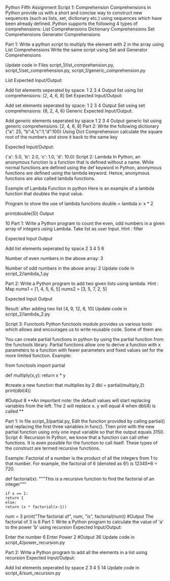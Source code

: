 Python Fifth Assignment
Script 1: Comprehension
Comprehensions in Python provide us with a short and concise way to construct new sequences (such as lists, set, dictionary etc.) using sequences which have been already defined. Python supports the following 4 types of comprehensions:
List Comprehensions
Dictionary Comprehensions
Set Comprehensions
Generator Comprehensions

Part 1: Write a python script to multiply the element with 2 in the array using List Comprehensions
Write the same script using Set and Generator Comprehensions

Update code in Files script_1/list_comprehension.py, script_1/set_comprehension.py, script_1/generic_comprehension.py

List Expected Input/Output:

Add list elements seperated by space: 1 2 3 4
Output list using list comprehensions: [2, 4, 6, 8]
Set Expected Input/Output:

Add set elements seperated by space: 1 2 3 4
Output Set using set comprehensions: {8, 2, 4, 6}
Generic Expected Input/Output:

Add generic elements seperated by space 1 2 3 4
Output generic list using generic comprehensions: [2, 4, 6, 8]
Part 2: Write the following dictionary
{“a”: 25, “b”:4,”c”:1,”d”:100}
Using Dict Comprehension calculate the square root of the numbers and store it back to the same key

Expected Input/Output:

{'a': 5.0, 'b': 2.0, 'c': 1.0, 'd': 10.0}
Script 2: Lambda
In Python, an anonymous function is a function that is defined without a name.
While normal functions are defined using the def keyword in Python, anonymous functions are defined using the lambda keyword.
Hence, anonymous functions are also called lambda functions.

Example of Lambda Function in python
Here is an example of a lambda function that doubles the input value.

Program to show the use of lambda functions
double = lambda x: x * 2

print(double(5))
Output

10
Part 1:
Write a Python program to count the even, odd numbers in a given array of integers using Lambda. Take list as user Input. Hint : filter

Expected Input Output

Add list elements seperated by space 2 3 4 5 6

Number of even numbers in the above array:  3

Number of odd numbers in the above array:  2
Update code in script_2/lambda_1.py

Part 2: Write a Python program to add two given lists using lambda. Hint : Map
nums1 = [1, 4, 5, 6, 5]
nums2 = [3, 5, 7, 2, 5]

Expected Input Output

Result: after adding two list
[4, 9, 12, 8, 10]
Update code in script_2/lambda_2.py

Script 3: Functools
Python functools module provides us various tools which allows and encourages us to write reusable code. Some of them are:

You can create partial functions in python by using the partial function from the functools library.
Partial functions allow one to derive a function with x parameters to a function with fewer parameters and fixed values set for the more limited function.
Example:

from functools import partial

def multiply(x,y):
	return x * y

#create a new function that multiplies by 2
dbl = partial(multiply,2)
print(dbl(4))

#Output
8
**An important note: the default values will start replacing variables from the left. The 2 will replace x. y will equal 4 when dbl(4) is called **

Part 1: In file script_3/partial.py, Edit the function provided by calling partial() and replacing the first three variables in func(). Then print with the new partial function using only one input variable so that the output equals 3150.
Script 4: Recursion
In Python, we know that a function can call other functions. It is even possible for the function to call itself. These types of the construct are termed recursive functions.

Example:
Factorial of a number is the product of all the integers from 1 to that number. For example, the factorial of 6 (denoted as 6!) is 12345*6 = 720.

def factorial(x):
    """This is a recursive function
    to find the factorial of an integer"""

    if x == 1:
	return 1
    else:
	return (x * factorial(x-1))


num = 3
print("The factorial of", num, "is", factorial(num))
#Output
The factorial of 3 is 6
Part 1: Write a Python program to calculate the value of 'a' to the power 'b' using recursion
Expected Input/Output:

Enter the number 6
Enter Power 2
#Output
36
Update code in script_4/power_recursion.py

Part 2: Write a Python program to add all the elements in a list using recursion
Expected Input/Output:

Add list elements seperated by space 2 3 4 5
14
Update code in script_4/sum_recursion.py

